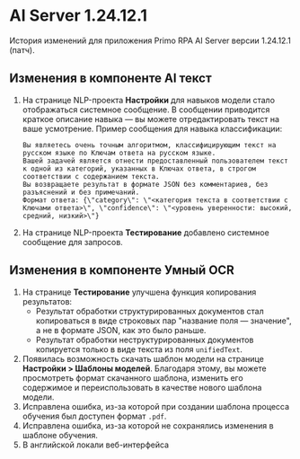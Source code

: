 # AI Server 1.24.12.1

История изменений для приложения Primo RPA AI Server версии 1.24.12.1 (патч).


## Изменения в компоненте AI текст

1. На странице NLP-проекта **Настройки** для навыков модели стало отображаться системное сообщение. В сообщении приводится краткое описание навыка — вы можете отредактировать текст на ваше усмотрение. Пример сообщения для навыка классификации:
   ```
   Вы являетесь очень точным алгоритмом, классифицирующим текст на русском языке по Ключам ответа на русском языке.
   Вашей задачей является отнести предоставленный пользователем текст к одной из категорий, указанных в Ключах ответа, в строгом соответствии с содержанием текста.
   Вы возвращаете результат в формате JSON без комментариев, без разъяснений и без примечаний.
   Формат ответа: {\"category\": \"<категория текста в соответствии с Ключами ответа>\", \"confidence\": \"<уровень уверенности: высокий, средний, низкий>\"}
   ```
1. На странице NLP-проекта **Тестирование** добавлено системное сообщение для запросов.




## Изменения в компоненте Умный OCR

1. На странице **Тестирование** улучшена функция копирования результатов:
   * Результат обработки структурированных документов стал копироваться в виде строковых пар "название поля — значение", а не в формате JSON, как это было раньше.
   * Результат обработки неструктурированных документов копируется только в виде текста из поля `unifiedText`. 
1. Появилась возможность скачать шаблон модели на странице **Настройки > Шаблоны моделей**. Благодаря этому, вы можете просмотреть формат скачанного шаблона, изменить его содержимое и переиспользовать в качестве нового шаблона модели. 
1. Исправлена ошибка, из-за которой при создании шаблона процесса обучения был доступен формат `.pdf`. 
1. Исправлена ошибка, из-за которой не сохранялись изменения в шаблоне обучения.
1. В английской локали веб-интерфейса 
